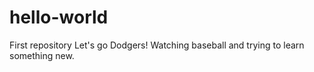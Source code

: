 # hello-world
First repository
Let's go Dodgers!  Watching baseball and trying to learn something new.
